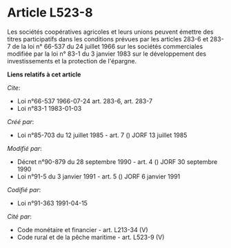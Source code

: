 # Article L523-8

Les sociétés coopératives agricoles et leurs unions peuvent émettre des titres participatifs dans les conditions prévues par
les articles 283-6 et 283-7 de la loi n° 66-537 du 24 juillet 1966 sur les sociétés commerciales modifiée par la loi n° 83-1
du 3 janvier 1983 sur le développement des investissements et la protection de l'épargne.

**Liens relatifs à cet article**

_Cite_:

  - Loi n°66-537 1966-07-24 art. 283-6, art. 283-7
  - Loi n°83-1 1983-01-03

_Créé par_:

  - Loi n°85-703 du 12 juillet 1985 - art. 7 () JORF 13 juillet 1985

_Modifié par_:

  - Décret n°90-879 du 28 septembre 1990 - art. 4 () JORF 30 septembre 1990
  - Loi n°91-5 du 3 janvier 1991 - art. 5 () JORF 6 janvier 1991

_Codifié par_:

  - Loi n°91-363 1991-04-15

_Cité par_:

  - Code monétaire et financier - art. L213-34 (V)
  - Code rural et de la pêche maritime - art. L523-9 (V)
